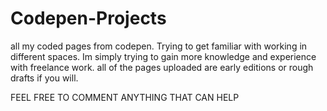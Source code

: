 # Codepen-Projects
all my coded pages from codepen. Trying to get familiar with working in different spaces.
Im simply trying to gain more knowledge and experience with freelance work.
all of the pages uploaded are early editions or rough drafts if you will.

FEEL FREE TO COMMENT ANYTHING THAT CAN HELP
